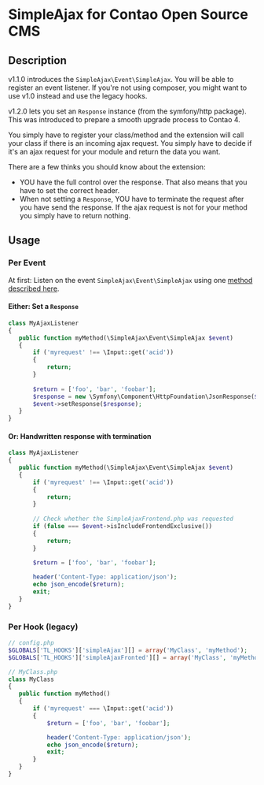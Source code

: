 # SimpleAjax for Contao Open Source CMS

## Description

v1.1.0 introduces the `SimpleAjax\Event\SimpleAjax`. You will be able to register an event listener. If you're not using
composer, you might want to use v1.0 instead and use the legacy hooks.

v1.2.0 lets you set an `Response` instance (from the symfony/http package). This was introduced to prepare a smooth
upgrade process to Contao 4.

You simply have to register your class/method and the extension will call your class if there is an incoming ajax
request. You simply have to decide if it's an ajax request for your module and return the data you want.

There are a few thinks you should know about the extension:
* YOU have the full control over the response. That also means that you have to set the correct header.
* When not setting a `Response`, YOU have to terminate the request after you have send the response. If the ajax request
is not for your method you simply have to return nothing.

## Usage

### Per Event

At first: Listen on the event `SimpleAjax\Event\SimpleAjax` using one [method described here](https://github.com/contao-community-alliance/event-dispatcher#event-listener-per-configuration). 

#### Either: Set a `Response`

```php
class MyAjaxListener
{
   public function myMethod(\SimpleAjax\Event\SimpleAjax $event)
   {
       if ('myrequest' !== \Input::get('acid'))
       {
           return;
       }
       
       $return = ['foo', 'bar', 'foobar'];
       $response = new \Symfony\Component\HttpFoundation\JsonResponse($return);
       $event->setResponse($response);
   }
}
```


#### Or: Handwritten response with termination
```php
class MyAjaxListener
{
   public function myMethod(\SimpleAjax\Event\SimpleAjax $event)
   {
       if ('myrequest' !== \Input::get('acid'))
       {
           return;
       }
       
       // Check whether the SimpleAjaxFrontend.php was requested
       if (false === $event->isIncludeFrontendExclusive())
       {
           return;
       }
       
       $return = ['foo', 'bar', 'foobar'];

       header('Content-Type: application/json');
       echo json_encode($return);
       exit;
   }
}
```

### Per Hook (legacy)

```php
// config.php
$GLOBALS['TL_HOOKS']['simpleAjax'][] = array('MyClass', 'myMethod');
$GLOBALS['TL_HOOKS']['simpleAjaxFronted'][] = array('MyClass', 'myMethod'); // Use this hook for front end exclusive hooks

// MyClass.php
class MyClass
{
   public function myMethod()
   {
       if ('myrequest' === \Input::get('acid'))
       {
           $return = ['foo', 'bar', 'foobar'];

           header('Content-Type: application/json');
           echo json_encode($return);
           exit;
       }
   }
}
```
